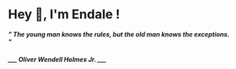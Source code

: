 <h1 title="head"> Hey 👋, I'm Endale !</h1>

**<h5><i>" The young man knows the rules, but the old man knows the exceptions. "</i></h5>**

*<b>___ Oliver Wendell Holmes Jr. ___</b>*
